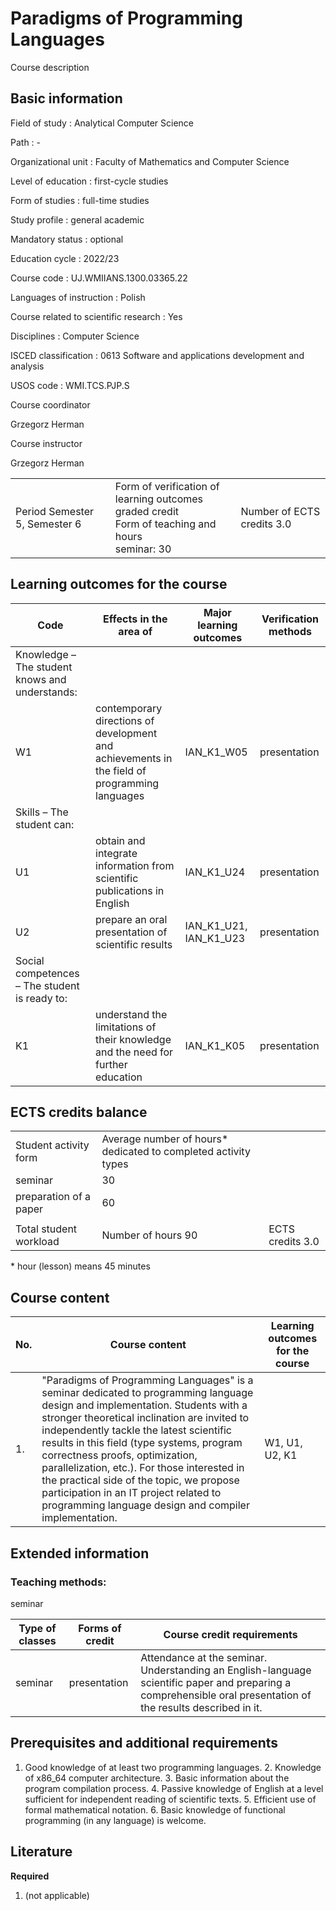 # Paradigms of Programming Languages

Course description

## Basic information

Field of study
:   Analytical Computer Science

Path
:   -

Organizational unit
:   Faculty of Mathematics and Computer Science

Level of education
:   first-cycle studies

Form of studies
:   full-time studies

Study profile
:   general academic

Mandatory status
:   optional

Education cycle
:   2022/23

Course code
:   UJ.WMIIANS.1300.03365.22

Languages of instruction
:   Polish

Course related to scientific research
:   Yes

Disciplines
:   Computer Science

ISCED classification
:   0613 Software and applications development and analysis

USOS code
:   WMI.TCS.PJP.S

Course coordinator

Grzegorz Herman

Course instructor

Grzegorz Herman

|  |  |  |
| --- | --- | --- |
| Period  Semester 5, Semester 6 | Form of verification of learning outcomes <br/> graded credit <br/> Form of teaching and hours  <br/> seminar: 30 | Number of ECTS credits  3.0 |

## Learning outcomes for the course

| Code | Effects in the area of | Major learning outcomes | Verification methods |
| --- | --- | --- | --- |
| Knowledge – The student knows and understands: | | | |
| W1 | contemporary directions of development and achievements in the field of programming languages | IAN\_K1\_W05 | presentation |
| Skills – The student can: | | | |
| U1 | obtain and integrate information from scientific publications in English | IAN\_K1\_U24 | presentation |
| U2 | prepare an oral presentation of scientific results | IAN\_K1\_U21,   IAN\_K1\_U23 | presentation |
| Social competences – The student is ready to: | | | |
| K1 | understand the limitations of their knowledge and the need for further education | IAN\_K1\_K05 | presentation |

## ECTS credits balance

|  |  |  |
| --- | --- | --- |
| Student activity form | Average number of hours* dedicated to completed activity types | |
| seminar | 30 | |
| preparation of a paper | 60 | |
|  | | |
| Total student workload | Number of hours  90 | ECTS credits  3.0 |

\* hour (lesson) means 45 minutes

## Course content

| No. | Course content | Learning outcomes for the course |
| --- | --- | --- |
| 1. | "Paradigms of Programming Languages" is a seminar dedicated to programming language design and implementation.    Students with a stronger theoretical inclination are invited to independently tackle the latest scientific results in this field (type systems, program correctness proofs, optimization, parallelization, etc.). For those interested in the practical side of the topic, we propose participation in an IT project related to programming language design and compiler implementation. | W1,   U1,   U2,   K1 |

## Extended information

### Teaching methods:

seminar

| Type of classes | Forms of credit | Course credit requirements |
| --- | --- | --- |
| seminar | presentation | Attendance at the seminar. Understanding an English-language scientific paper and preparing a comprehensible oral presentation of the results described in it. |

## Prerequisites and additional requirements

1. Good knowledge of at least two programming languages. 2. Knowledge of x86_64 computer architecture. 3. Basic information about the program compilation process. 4. Passive knowledge of English at a level sufficient for independent reading of scientific texts. 5. Efficient use of formal mathematical notation. 6. Basic knowledge of functional programming (in any language) is welcome.

## Literature

**Required**

1. (not applicable)